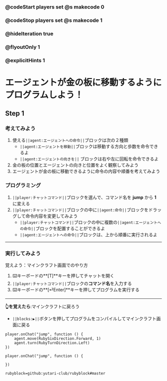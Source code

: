 ### @codeStart players set @s makecode 0
### @codeStop players set @s makecode 1

### @hideIteration true 
### @flyoutOnly 1
### @explicitHints 1


# エージェントが金の板に移動するようにプログラムしよう！

## Step 1 
### 考えてみよう
1. 使える``||agent:エージェントへの命令||``ブロックは次の２種類
    - ``||agent:エージェントを移動||``ブロックは移動する方向と歩数を命令できるよ
    - ``||agent:エージェントの向きを||`` ブロックは右や左に回転を命令できるよ
1. 金の板の位置とエージェントの向きと位置をよく観察してみよう
1. エージェントが金の板に移動できるように命令の内容や順番を考えてみよう


### プログラミング
1. ``||player:チャットコマンド||``ブロックを選んで、コマンド名を **jump** から **1** に変える
1. ``||player:チャットコマンド||``ブロックの中に``||agent:命令||``ブロックをドラッグして命令内容を変更してみよう
    - ``||player:チャットコマンド||``ブロックの中に複数の``||agent:エージェントへの命令||``ブロックを配置することができるよ
    - ``||agent:エージェントへの命令||``ブロックは、上から順番に実行されるよ
***
### 実行してみよう
覚えよう：マインクラフト画面でのやり方
1. ⌨️キーボードの**[T]**キーを押してチャットを開く
1. ``||player:チャットコマンド||``ブロックの**コマンド名**を入力する
1. ⌨️キーボードの**[⏎Enter]**キーを押してプログラムを実行する
***
**👆を覚えたら**:マインクラフトに戻ろう
- ``||blocks:▶||``ボタンを押してプログラムをコンパイルしてマインクラフト画面に戻る


```ghost
player.onChat("jump", function () {
    agent.move(RubySixDirection.Forward, 1)
    agent.turn(RubyTurnDirection.Left)
})
``` 
```template
player.onChat("jump", function () {
	
})
```
```package
rubyblock=github:yutari-club/rubyblock#master
```
